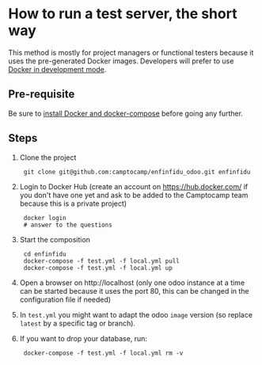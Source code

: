 # How to run a test server, the short way

This method is mostly for project managers or functional testers because it uses the pre-generated Docker images. Developers will prefer to use [Docker in development mode](docker-dev.md).

## Pre-requisite

Be sure to [install Docker and docker-compose](prerequisite.md) before going any further.

## Steps

1. Clone the project

        git clone git@github.com:camptocamp/enfinfidu_odoo.git enfinfidu

2. Login to Docker Hub (create an account on https://hub.docker.com/ if you
   don't have one yet and ask to be added to the Camptocamp team because this
   is a private project)

        docker login
        # answer to the questions

3. Start the composition

        cd enfinfidu
        docker-compose -f test.yml -f local.yml pull
        docker-compose -f test.yml -f local.yml up

4. Open a browser on http://localhost (only one odoo instance at a time can be
   started because it uses the port 80, this can be changed in the
   configuration file if needed)

4. In `test.yml` you might want to adapt the odoo `image` version (so replace `latest` by a specific tag or branch).

5. If you want to drop your database, run:

        docker-compose -f test.yml -f local.yml rm -v
